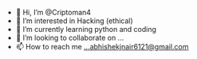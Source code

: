 - 👋 Hi, I’m @Criptoman4
- 👀 I’m interested in Hacking (ethical)
- 🌱 I’m currently learning python and coding
- 💞️ I’m looking to collaborate on ...
- 📫 How to reach me ...abhishekjnair6121@gmail.com

<!---
Criptoman4/Criptoman4 is a ✨ special ✨ repository because its `README.md` (this file) appears on your GitHub profile.
You can click the Preview link to take a look at your changes.
--->
